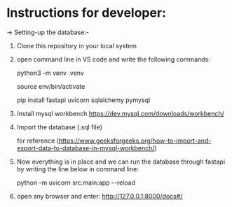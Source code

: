 # Instructions for developer:

-> Setting-up the database:- 

1) Clone this repository in your local system

2) open command line in VS code and write the following commands:
    
    python3 -m venv .venv
    
    source env/bin/activate
    
    pip install fastapi uvicorn sqlalchemy pymysql

3) Install mysql workbench
    https://dev.mysql.com/downloads/workbench/

4) Import the database (.sql file)
    
    for reference (https://www.geeksforgeeks.org/how-to-import-and-export-data-to-database-in-mysql-workbench/)

5) Now everything is in place and we can run the database through fastapi by writing the line below in command line:
    
    python -m uvicorn src.main:app --reload

6) open any browser and enter: http://127.0.0.1:8000/docs#/
